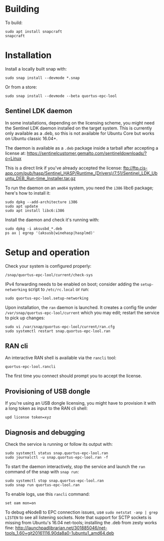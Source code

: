 # Building

To build:
```shell
sudo apt install snapcraft
snapcraft
```

# Installation

Install a locally built snap with:
```shell
sudo snap install --devmode *.snap
```

Or from a store:
```shell
sudo snap install --devmode --beta quortus-epc-lool
```

## Sentinel LDK daemon

In some installations, depending on the licensing scheme, you might need the
Sentinel LDK daemon installed on the target system. This is currently only
available as a .deb, so this is not available for Ubuntu Core but works on
Ubuntu classic 16.04+.

The daemon is available as a `.deb` package inside a tarball after accepting a
license at:
<https://sentinelcustomer.gemalto.com/sentineldownloads/?o=Linux>

This is a direct link if you've already accepted the license:
<ftp://ftp.cis-app.com/pub/hasp/Sentinel_HASP/Runtime_(Drivers)/7.51/Sentinel_LDK_Ubuntu_DEB_Run-time_Installer.tar.gz>

To run the daemon on an `amd64` system, you need the `i386` libc6 package;
here's how to install it:
```shell
sudo dpkg --add-architecture i386
sudo apt update
sudo apt install libc6:i386
```

Install the daemon and check it's running with:
```shell
sudo dpkg -i aksusbd_*.deb
ps ax | egrep '(aksusb|winehasp|hasplmd)'
```

# Setup and operation

Check your system is configured properly:
```shell
/snap/quortus-epc-lool/current/check-sys
```

IPv4 forwarding needs to be enabled on boot; consider adding the
`setup-networking` script to `/etc/rc.local` or run:
```shell
sudo quortus-epc-lool.setup-networking
```

Upon installation, the `ran` daemon is launched. It creates a config file under
`/var/snap/quortus-epc-lool/current` which you may edit; restart the service to
pick up changes:
```shell
sudo vi /var/snap/quortus-epc-lool/current/ran.cfg
sudo systemctl restart snap.quortus-epc-lool.ran
```

## RAN cli

An interactive RAN shell is available via the `rancli` tool:
```shell
quortus-epc-lool.rancli
```

The first time you connect should prompt you to accept the license.

## Provisioning of USB dongle

If you're using an USB dongle licensing, you might have to provision it with
a long token as input to the RAN cli shell:
```shell
upd license token=xyz
```

## Diagnosis and debugging

Check the service is running or follow its output with:
```shell
sudo systemctl status snap.quortus-epc-lool.ran
sudo journalctl -u snap.quortus-epc-lool.ran -f
```

To start the daemon interactively, stop the service and launch the `ran`
command of the snap with `snap run`:
```shell
sudo systemctl stop snap.quortus-epc-lool.ran
sudo snap run quortus-epc-lool.ran
```

To enable logs, use this `rancli` command:
```shell
set oam mon=on
```

To debug eNodeB to EPC connection issues, use `sudo netstat -anp | grep LISTEN`
to see all listening sockets. Note that support for SCTP sockets is missing
from Ubuntu's 16.04 net-tools; installing the .deb from zesty works fine:
<http://launchpadlibrarian.net/301885046/net-tools_1.60+git20161116.90da8a0-1ubuntu1_amd64.deb>

